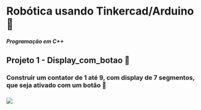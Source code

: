 # Robótica usando Tinkercad/Arduino 🤖

##### Programação em C++

## Projeto 1 - Display_com_botao 📂

### Construir um contator de 1 até 9, com display de 7 segmentos, que seja ativado com um botão 📍

### <img src="https://github.com/Gibdike/robotica/blob/master/display_com_botao/Arduino.PNG">
